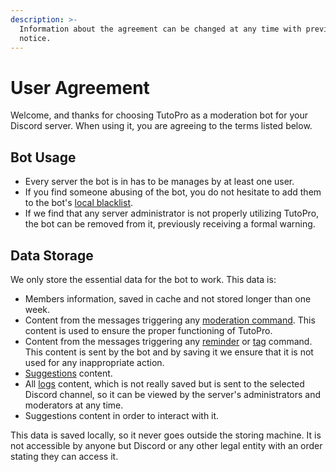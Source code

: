 ```yaml
---
description: >-
  Information about the agreement can be changed at any time with previous
  notice.
---
```


# User Agreement

Welcome, and thanks for choosing TutoPro as a moderation bot for your Discord server. When using it, you are agreeing to the terms listed below.

## Bot Usage

* Every server the bot is in has to be manages by at least one user.
* If you find someone abusing of the bot, you do not hesitate to add them to the bot's [local blacklist](../configuration/modules/blacklist.md).
* If we find that any server administrator is not properly utilizing TutoPro, the bot can be removed from it, previously receiving a formal warning.

## Data Storage

We only store the essential data for the bot to work. This data is:

* Members information, saved in cache and not stored longer than one week.
* Content from the messages triggering any [moderation command](../commands/moderation.md). This content is used to ensure the proper functioning of TutoPro.
* Content from the messages triggering any [reminder](../commands/reminders.md) or [tag](../commands/tags.md) command. This content is sent by the bot and by saving it we ensure that it is not used for any inappropriate action.
* [Suggestions](../commands/suggestions.md) content.
* All [logs](../configuration/modules/logs.md) content, which is not really saved but is sent to the selected Discord channel, so it can be viewed by the server's administrators and moderators at any time.
* Suggestions content in order to interact with it.

This data is saved locally, so it never goes outside the storing machine. It is not accessible by anyone but Discord or any other legal entity with an order stating they can access it.



